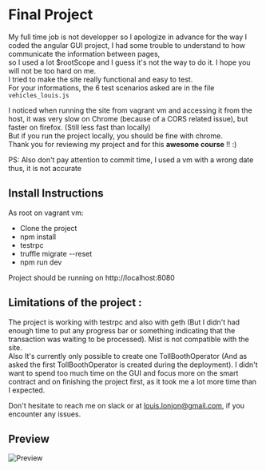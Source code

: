 # Final Project


My full time job is not developper so I apologize in advance for the way I coded the angular GUI project, I had some trouble to understand to how communicate the information between pages, 
<br/>so I used a lot $rootScope and I guess it's not the way to do it. I hope you will not be too hard on me.<br/>
I tried to make the site really functional and easy to test.<br/>
For your informations, the 6 test scenarios asked are in the file `vehicles_louis.js`

I noticed when running the site from vagrant vm and accessing it from the host, it was very slow on Chrome (because of a CORS related issue), but faster on firefox. (Still less fast than locally)
<br/>But if you run the project locally, you should be fine with chrome.<br/>
Thank you for reviewing my project and for this  **awesome course** !! :)

PS: Also don't pay attention to commit time, I used a vm with a wrong date thus, it is not accurate

## Install Instructions

As root on vagrant vm:
- Clone the project
- npm install
- testrpc
- truffle migrate --reset
- npm run dev

Project should be running on http://localhost:8080


## Limitations of the project :
The project is working with testrpc and also with geth (But I didn't had enough time to put any progress bar or something indicating that the transaction was waiting to be processed). Mist is not compatible with the site.
<br/>Also It's currently only possible to create one TollBoothOperator (And as asked the first TollBoothOperator is created during the deployment). I didn't want to spend too much time on the GUI and focus more on the smart contract and on finishing the project first, as it took me a lot more time than I expected.

Don't hesitate to reach me on slack or at louis.lonjon@gmail.com, if you encounter any issues.


## Preview

![Preview](https://i.imgur.com/H9O0ix9.png)